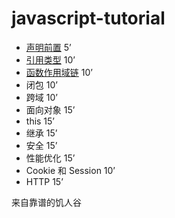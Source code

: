 # javascript-tutorial

- [声明前置](https://github.com/jirengu/javascript-tutorial/wiki/%E5%A3%B0%E6%98%8E%E5%89%8D%E7%BD%AE) 5’
- [引用类型](https://github.com/jirengu/javascript-tutorial/wiki/%E5%BC%95%E7%94%A8%E7%B1%BB%E5%9E%8B) 10’
- [函数作用域链](https://github.com/jirengu/javascript-tutorial/wiki/%E5%87%BD%E6%95%B0%E4%BD%9C%E7%94%A8%E5%9F%9F%E9%93%BE) 10’
- 闭包 10’
- 跨域 10’
- 面向对象 15’
- this 15’
- 继承 15’
- 安全 15’
- 性能优化 15’
- Cookie 和 Session 10’
- HTTP 15’


来自靠谱的饥人谷
